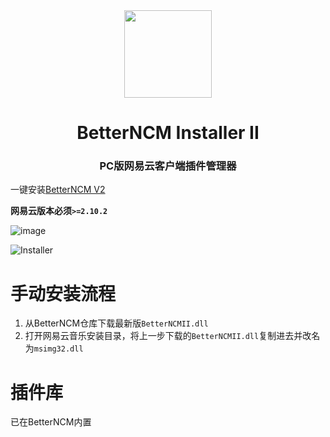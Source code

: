 <div align="center"><image width="140em" src="https://user-images.githubusercontent.com/66859419/183120498-1dede5b4-0666-4891-b95f-c3a812b3f12f.png" /></div>
<h1 align="center">BetterNCM Installer II</h1>
<h3 align="center">PC版网易云客户端插件管理器</h3>

一键安装[BetterNCM V2](https://github.com/MicroCBer/BetterNCM)

**网易云版本必须`>=2.10.2`**

![image](https://user-images.githubusercontent.com/66859419/204120743-a528b624-d016-4f6f-a0d7-e769cdd2dd74.png)

![Installer](https://user-images.githubusercontent.com/66859419/210129835-11ceea16-f5dd-43b7-ba83-625a3c4d920e.png)

# 手动安装流程
1. 从BetterNCM仓库下载最新版`BetterNCMII.dll`
2. 打开网易云音乐安装目录，将上一步下载的`BetterNCMII.dll`复制进去并改名为`msimg32.dll`

# 插件库
已在BetterNCM内置

